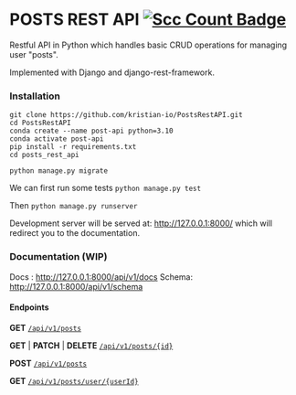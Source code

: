 # POSTS REST API [![Scc Count Badge](https://sloc.xyz/github/kristian-io/PostsRestAPI/?category=code)](https://github.com/kristian-io/PostsRestAPI/) 

Restful API in Python which handles basic CRUD operations for managing user "posts".

Implemented with Django and django-rest-framework.

### Installation

```
git clone https://github.com/kristian-io/PostsRestAPI.git
cd PostsRestAPI
conda create --name post-api python=3.10
conda activate post-api
pip install -r requirements.txt
cd posts_rest_api

python manage.py migrate
```

We can first run some tests
```python manage.py test```

Then
```python manage.py runserver```

Development server will be served at:
<http://127.0.0.1:8000/> which will redirect you to the documentation.


### Documentation (WIP)

Docs : <http://127.0.0.1:8000/api/v1/docs>
Schema: <http://127.0.0.1:8000/api/v1/schema>


#### Endpoints



**GET** [`/api/v1/posts`](http://127.0.0.1:8000/api/v1/posts)

**GET** | **PATCH** | **DELETE** [`/api/v1/posts/{id}`](http://127.0.0.1:8000/api/v1/posts/{id})



**POST** [`/api/v1/posts`](http://127.0.0.1:8000/api/v1/posts)

**GET** [`/api/v1/posts/user/{userId}`](http://127.0.0.1:8000/api/v1/posts/user/{userId})